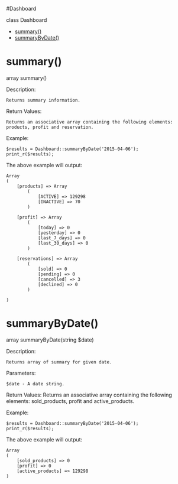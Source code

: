 #Dashboard

class Dashboard

* [summary()](#summary)
* [summaryByDate()](#summaryByDate)

summary()
=========
  array summary()

Description:

	Returns summary information.
  
Return Values:

	Returns an associative array containing the following elements: products, profit and reservation.

Example:

	$results = Dashboard::summaryByDate('2015-04-06');
	print_r($results);

The above example will output:

	Array
	(
		[products] => Array
			(
				[ACTIVE] => 129298
				[INACTIVE] => 70
			)

		[profit] => Array
			(
				[today] => 0
				[yesterday] => 0
				[last_7_days] => 0
				[last_30_days] => 0
			)

		[reservations] => Array
			(
				[sold] => 0
				[pending] => 0
				[cancelled] => 3
				[declined] => 0
			)

	)

summaryByDate()
=========
  array summaryByDate(string $date)

Description:

	Returns array of summary for given date.

Parameters:

	$date - A date string. 
  
Return Values:
	Returns an associative array containing the following elements: sold_products, profit and active_products.

Example:

	$results = Dashboard::summaryByDate('2015-04-06');
	print_r($results);

The above example will output:

	Array
	(
		[sold_products] => 0
		[profit] => 0
		[active_products] => 129298
	)
